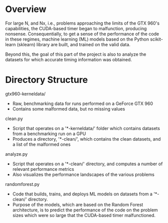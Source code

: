 # Overview
For large N, and Nx, i.e., problems approaching the limits of the GTX 960's capabilities, the CUDA-based timer began to malfunction, producing nonsense. Consequentially, to get a sense of the performance of the code in these regimes, machine learning (ML) models based on the Python scikit-learn (sklearn) library are built, and trained on the valid data.

Beyond this, the goal of this part of the project is also to analyze the datasets for which accurate timing information was obtained.  

# Directory Structure
gtx960-kerneldata/
- Raw, benchmarking data for runs performed on a GeForce GTX 960
- Contains some malformed data, but no missing values

clean.py
- Script that operates on a '*-kerneldata/' folder which contains datasets from a benchmarking run on a GPU 
- Produces a directory, '*-clean/', which contains the clean datasets, and a list of the malformed ones

analyze.py
- Script that operates on a '*-clean/' directory, and computes a number of relevant performance metrics
- Also visualizes the performance landscapes of the various problems

randomforest.py
- Code that builds, trains, and deploys ML models on datasets from a '*-clean/' directory.
- Purpose of the models, which are based on the Random Forest architecture, is to predict the performance of the code on the problem sizes which were so large that the CUDA-based timer malfunctioned. 

# 
